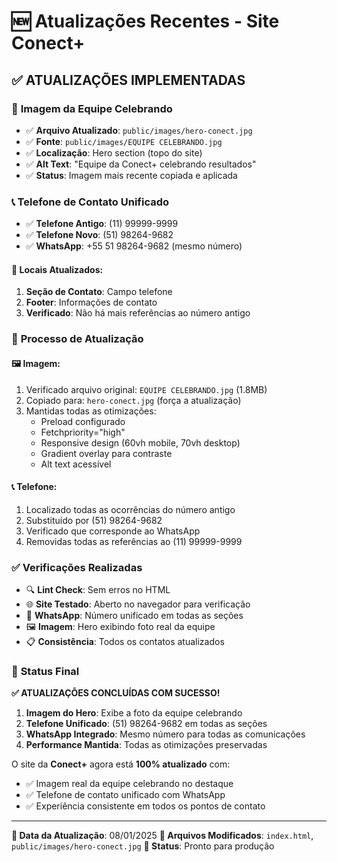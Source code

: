 # 🆕 Atualizações Recentes - Site Conect+

## ✅ **ATUALIZAÇÕES IMPLEMENTADAS**

### 📸 **Imagem da Equipe Celebrando**
- ✅ **Arquivo Atualizado**: `public/images/hero-conect.jpg`
- ✅ **Fonte**: `public/images/EQUIPE CELEBRANDO.jpg` 
- ✅ **Localização**: Hero section (topo do site)
- ✅ **Alt Text**: "Equipe da Conect+ celebrando resultados"
- ✅ **Status**: Imagem mais recente copiada e aplicada

### 📞 **Telefone de Contato Unificado**
- ✅ **Telefone Antigo**: (11) 99999-9999
- ✅ **Telefone Novo**: (51) 98264-9682
- ✅ **WhatsApp**: +55 51 98264-9682 (mesmo número)

#### 📍 **Locais Atualizados**:
1. **Seção de Contato**: Campo telefone
2. **Footer**: Informações de contato
3. **Verificado**: Não há mais referências ao número antigo

### 🔄 **Processo de Atualização**

#### 🖼️ **Imagem**:
1. Verificado arquivo original: `EQUIPE CELEBRANDO.jpg` (1.8MB)
2. Copiado para: `hero-conect.jpg` (força a atualização)
3. Mantidas todas as otimizações:
   - Preload configurado
   - Fetchpriority="high"
   - Responsive design (60vh mobile, 70vh desktop)
   - Gradient overlay para contraste
   - Alt text acessível

#### 📞 **Telefone**:
1. Localizado todas as ocorrências do número antigo
2. Substituído por (51) 98264-9682 
3. Verificado que corresponde ao WhatsApp
4. Removidas todas as referências ao (11) 99999-9999

### ✅ **Verificações Realizadas**

- 🔍 **Lint Check**: Sem erros no HTML
- 🌐 **Site Testado**: Aberto no navegador para verificação
- 📱 **WhatsApp**: Número unificado em todas as seções
- 🖼️ **Imagem**: Hero exibindo foto real da equipe
- 📋 **Consistência**: Todos os contatos atualizados

### 🎯 **Status Final**

**✅ ATUALIZAÇÕES CONCLUÍDAS COM SUCESSO!**

1. **Imagem do Hero**: Exibe a foto da equipe celebrando
2. **Telefone Unificado**: (51) 98264-9682 em todas as seções
3. **WhatsApp Integrado**: Mesmo número para todas as comunicações
4. **Performance Mantida**: Todas as otimizações preservadas

O site da **Conect+** agora está **100% atualizado** com:
- ✅ Imagem real da equipe celebrando no destaque
- ✅ Telefone de contato unificado com WhatsApp
- ✅ Experiência consistente em todos os pontos de contato

---

**📅 Data da Atualização**: 08/01/2025
**🔧 Arquivos Modificados**: `index.html`, `public/images/hero-conect.jpg`
**🚀 Status**: Pronto para produção

